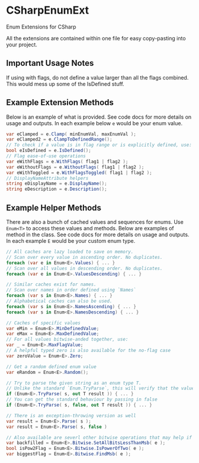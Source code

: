# CSharpEnumExt
Enum Extensions for CSharp

All the extensions are contained within one file for easy copy-pasting into your project.

## Important Usage Notes

If using with flags, do not define a value larger than all the flags combined. This would mess up some of the IsDefined stuff.

## Example Extension Methods

Below is an example of what is provided. See code docs for more details on usage and outputs. In each example below `e` would be your enum value.

```csharp
var eClamped = e.Clamp( minEnumVal, maxEnumVal );
var eClamped2 = e.ClampToDefinedRange();
// To check if a value is in flag range or is explicitly defined, use:
bool eIsDefined = e.IsDefined();
// Flag ease-of-use operations
var eWithFlags = e.WithFlags( flag1 | flag2 );
var eWithoutFlags = e.WithoutFlags( flag1 | flag2 );
var eWithToggled = e.WithFlagsToggled( flag1 | flag2 );
// DisplayNameAttribute helpers
string eDisplayName = e.DisplayName();
string eDescription = e.Description();
```


## Example Helper Methods

There are also a bunch of cached values and sequences for enums. Use `Enum<T>` to access these values and methods. Below are examples of method in the class. See code docs for more details on usage and outputs. In each example `E` would be your custom enum type.

```csharp
// All caches are lazy loaded to save on memory.
// Scan over every value in ascending order. No duplicates.
foreach (var e in Enum<E>.Values) { ... }
// Scan over all values in descending order. No duplicates.
foreach (var e in Enum<E>.ValuesDescending) { ... }

// Similar caches exist for names.
// Scan over names in order defined using `Names`
foreach (var s in Enum<E>.Names) { ... }
// Alphabetical caches can also be used.
foreach (var s in Enum<E>.NamesAscending) { ... }
foreach (var s in Enum<E>.NamesDescending) { ... }

// Caches of specific values
var eMin = Enum<E>.MinDefinedValue;
var eMax = Enum<E>.MaxDefinedValue;
// For all values bitwise-anded together, use:
var _ = Enum<E>.MaxFlagValue;
// A helpful typed zero is also available for the no-flag case
var zeroValue = Enum<E>.Zero;

// Get a random defined enum value
var eRandom = Enum<E>.Random();

// Try to parse the given string as an enum type T.
// Unlike the standard `Enum.TryParse`, this will verify that the value is defined as well.
if (Enum<E>.TryParse( s, out T result )) { ... }
// You can get the standard behaviour by passing in false
if (Enum<E>.TryParse( s, false, out T result )) { ... }

// There is an exception-throwing version as well
var result = Enum<E>.Parse( s );
var result = Enum<E>.Parse( s, false )

// Also available are severl other bitwise operations that may help if you need more power. Feel free to define extensions of your own to shorten calls to these.
var backfilled = Enum<E>.Bitwise.SetAllBitsLessThanMsb( e );
bool isPow2Flag = Enum<E>.Bitwise.IsPowerOfTwo( e );
var biggestFlag = Enum<E>.Bitwise.FindMsb( e );
```
